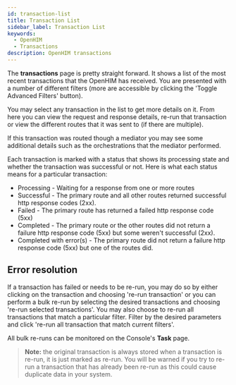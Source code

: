 ```yaml
---
id: transaction-list
title: Transaction List
sidebar_label: Transaction List
keywords:
  - OpenHIM
  - Transactions
description: OpenHIM transactions
---
```


The **transactions** page is pretty straight forward. It shows a list of the most recent transactions that the OpenHIM has received. You are presented with a number of different filters (more are accessible by clicking the 'Toggle Advanced Filters' button).

You may select any transaction in the list to get more details on it. From here you can view the request and response details, re-run that transaction or view the different routes that it was sent to (if there are multiple).

If this transaction was routed though a mediator you may see some additional details such as the orchestrations that the mediator performed.

Each transaction is marked with a status that shows its processing state and whether the transaction was successful or not. Here is what each status means for a particular transaction:

- Processing - Waiting for a response from one or more routes
- Successful - The primary route and all other routes returned successful http response codes (2xx).
- Failed - The primary route has returned a failed http response code (5xx)
- Completed - The primary route or the other routes did not return a failure http response code (5xx) but some weren't successful (2xx).
- Completed with error(s) - The primary route did not return a failure http response code (5xx) but one of the routes did.

## Error resolution

If a transaction has failed or needs to be re-run, you may do so by either clicking on the transaction and choosing 're-run transaction' or you can perform a bulk re-run by selecting the desired transactions and choosing 're-run selected transactions'. You may also choose to re-run all transactions that match a particular filter. Filter by the desired parameters and click 're-run all transaction that match current filters'.

All bulk re-runs can be monitored on the Console's **Task** page.

> **Note:** the original transaction is always stored when a transaction is re-run, it is just marked as re-run. You will be warned if you try to re-run a transaction that has already been re-run as this could cause duplicate data in your system.
